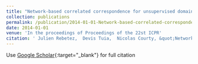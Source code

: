 ```yaml
---
title: "Network-based correlated correspondence for unsupervised domain adaptation of hyperspectral satellite images"
collection: publications
permalink: /publication/2014-01-01-Network-based-correlated-correspondence-for-unsupervised-domain-adaptation-of-hyperspectral-satellite-images
date: 2014-01-01
venue: 'In the proceedings of Proceedings of the 22st ICPR'
citation: ' Julien Rebetez,  Devis Tuia,  Nicolas Courty, &quot;Network-based correlated correspondence for unsupervised domain adaptation of hyperspectral satellite images.&quot; In the proceedings of Proceedings of the 22st ICPR, 2014.'
---
```

Use [Google Scholar](https://scholar.google.com/scholar?q=Network+based+correlated+correspondence+for+unsupervised+domain+adaptation+of+hyperspectral+satellite+images){:target="_blank"} for full citation